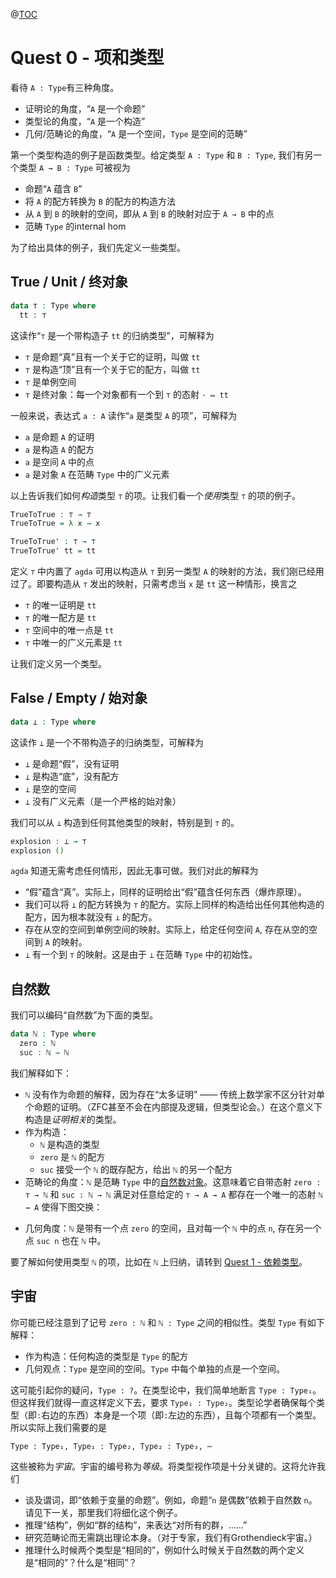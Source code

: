 @[TOC](项和类型)

# Quest 0 - 项和类型

<!--
```agda
module Trinitarianism.Quest0 where

open import Cubical.Core.Everything hiding (_∨_) public
```
-->

看待 `A : Type`有三种角度。
- 证明论的角度，“`A` 是一个命题”
- 类型论的角度，“`A` 是一个构造”
- 几何/范畴论的角度，“`A` 是一个空间，`Type` 是空间的范畴”

第一个类型构造的例子是函数类型。给定类型 `A : Type` 和 `B : Type`, 我们有另一个类型 `A → B : Type` 可被视为
- 命题“`A` 蕴含 `B`”
- 将 `A` 的配方转换为 `B` 的配方的构造方法
- 从 `A` 到 `B` 的映射的空间，即从 `A` 到 `B` 的映射对应于 `A → B` 中的点
- 范畴 `Type` 的internal hom

为了给出具体的例子，我们先定义一些类型。

## True / Unit / 终对象

```agda
data ⊤ : Type where
  tt : ⊤
```
这读作“`⊤` 是一个带构造子 `tt` 的归纳类型”，可解释为
- `⊤` 是命题“真”且有一个关于它的证明，叫做 `tt`
- `⊤` 是构造“顶”且有一个关于它的配方，叫做 `tt`
- `⊤` 是单例空间
- `⊤` 是终对象：每一个对象都有一个到 `⊤` 的态射 `· ↦ tt`

一般来说，表达式 `a : A` 读作“`a` 是类型 `A` 的项”，可解释为
- `a` 是命题 `A` 的证明
- `a` 是构造 `A` 的配方
- `a` 是空间 `A` 中的点
- `a` 是对象 `A` 在范畴 `Type` 中的广义元素

以上告诉我们如何*构造*类型 `⊤` 的项。让我们看一个*使用*类型 `⊤` 的项的例子。

```agda
TrueToTrue : ⊤ → ⊤
TrueToTrue = λ x → x

TrueToTrue' : ⊤ → ⊤
TrueToTrue' tt = tt
```
定义 `⊤` 中内置了 `agda` 可用以构造从 `⊤` 到另一类型 `A` 的映射的方法，我们刚已经用过了。即要构造从 `⊤` 发出的映射，只需考虑当 `x` 是 `tt` 这一种情形，换言之
- `⊤` 的唯一证明是 `tt`
- `⊤` 的唯一配方是 `tt`
- `⊤` 空间中的唯一点是 `tt`
- `⊤` 中唯一的广义元素是 `tt`

让我们定义另一个类型。

## False / Empty / 始对象

```agda
data ⊥ : Type where
```
这读作 `⊥` 是一个不带构造子的归纳类型，可解释为
- `⊥` 是命题“假”，没有证明
- `⊥` 是构造“底”，没有配方
- `⊥` 是空的空间
- `⊥` 没有广义元素（是一个严格的始对象）

我们可以从 `⊥` 构造到任何其他类型的映射，特别是到 `⊤` 的。

```agda
explosion : ⊥ → ⊤
explosion ()
```
`agda` 知道无需考虑任何情形，因此无事可做。我们对此的解释为
- “假”蕴含“真”。实际上，同样的证明给出“假”蕴含任何东西（爆炸原理）。
- 我们可以将 `⊥` 的配方转换为 `⊤` 的配方。实际上同样的构造给出任何其他构造的配方，因为根本就没有 `⊥` 的配方。
- 存在从空的空间到单例空间的映射。实际上，给定任何空间 `A`, 存在从空的空间到 `A` 的映射。
- `⊥` 有一个到 `⊤` 的映射。这是由于 `⊥` 在范畴 `Type` 中的初始性。

## 自然数

我们可以编码“自然数”为下面的类型。

```agda
data ℕ : Type where
  zero : ℕ
  suc : ℕ → ℕ
```

我们解释如下：
- `ℕ` 没有作为命题的解释，因为存在“太多证明” ——
  传统上数学家不区分针对单个命题的证明。（ZFC甚至不会在内部提及逻辑，但类型论会。）在这个意义下构造是*证明相关*的类型。
- 作为构造：
  - `ℕ` 是构造的类型
  - `zero` 是 `ℕ` 的配方
  - `suc` 接受一个 `ℕ` 的既存配方，给出 `ℕ` 的另一个配方
- 范畴论的角度：`ℕ` 是范畴 `Type` 中的[自然数对象](https://www.zhihu.com/question/609503563/answer/3107267809)。这意味着它自带态射 `zero : ⊤ → ℕ` 和 `suc : ℕ → ℕ` 满足对任意给定的 `⊤ → A → A` 都存在一个唯一的态射 `ℕ → A` 使得下图交换：
<script type="text/tikz">
\begin{tikzcd}
⊤ \arrow[d] \arrow[r, "zero"] & ℕ \arrow[d] \arrow[r, "suc"] & ℕ \arrow[d] \\
⊤ \arrow[r, "a_0"']           & A \arrow[r, "a_{suc}"']      & A          
\end{tikzcd}
</script>
- 几何角度：`ℕ` 是带有一个点 `zero` 的空间，且对每一个 `ℕ` 中的点 `n`, 存在另一个点 `suc n` 也在 `ℕ` 中。

要了解如何使用类型 `ℕ` 的项，比如在 `ℕ` 上归纳，请转到 [Quest 1 - 依赖类型](?article=hott_game/Trinitarianism/Quest1.lagda)。

## 宇宙

你可能已经注意到了记号 `zero : ℕ` 和 `ℕ : Type` 之间的相似性。类型 `Type` 有如下解释：
- 作为构造：任何构造的类型是 `Type` 的配方
- 几何观点：`Type` 是空间的空间。`Type` 中每个单独的点是一个空间。

这可能引起你的疑问，`Type : ?`。在类型论中，我们简单地断言 `Type : Type₁`。但这样我们就得一直这样定义下去，要求 `Type₁ : Type₂`。类型论学者确保每个类型（即`:`右边的东西）本身是一个项（即`:`左边的东西），且每个项都有一个类型。所以实际上我们需要的是

    Type : Type₁, Type₁ : Type₂, Type₂ : Type₃, ⋯

这些被称为*宇宙*。宇宙的编号称为*等级*。将类型视作项是十分关键的。这将允许我们
- 谈及谓词，即“依赖于变量的命题”。例如，命题“`n` 是偶数”依赖于自然数 `n`。请见下一关，那里我们将细化这个例子。
- 推理“结构”，例如“群的结构”，来表达“对所有的群，……”
- 研究范畴论而无需跳出理论本身。（对于专家，我们有Grothendieck宇宙。）
- 推理什么时候两个类型是“相同的”，例如什么时候关于自然数的两个定义是“相同的”？什么是“相同”？
